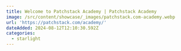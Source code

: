 ```yaml
---
title: Welcome to Patchstack Academy | Patchstack Academy
image: /src/content/showcase/_images/patchstack.com-academy.webp
url: 'https://patchstack.com/academy/'
dateAdded: 2024-08-12T12:10:30.592Z
categories:
  - starlight
---
```


